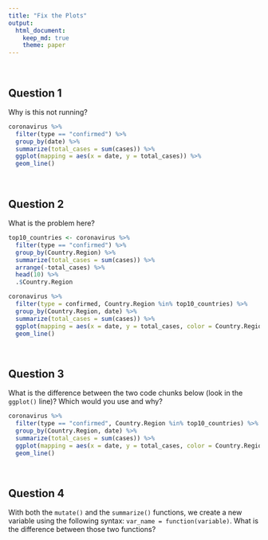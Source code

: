 ```yaml
---
title: "Fix the Plots"
output: 
  html_document:
    keep_md: true
    theme: paper
---
```


<!---The following chunk allows errors when knitting--->



<br>

## Question 1
Why is this not running?

```r
coronavirus %>%  
  filter(type == "confirmed") %>% 
  group_by(date) %>% 
  summarize(total_cases = sum(cases)) %>% 
  ggplot(mapping = aes(x = date, y = total_cases)) %>%
  geom_line()
```

<br>

## Question 2

What is the problem here?

```r
top10_countries <- coronavirus %>% 
  filter(type == "confirmed") %>%
  group_by(Country.Region) %>%
  summarize(total_cases = sum(cases)) %>%
  arrange(-total_cases) %>% 
  head(10) %>% 
  .$Country.Region

coronavirus %>%  
  filter(type = confirmed, Country.Region %in% top10_countries) %>% 
  group_by(Country.Region, date) %>% 
  summarize(total_cases = sum(cases)) %>% 
  ggplot(mapping = aes(x = date, y = total_cases, color = Country.Region)) +
  geom_line()
```

<br>

## Question 3
What is the difference between the two code chunks below (look in the `ggplot()` line)? Which would you use and why?

```r
coronavirus %>%  
  filter(type == "confirmed", Country.Region %in% top10_countries) %>% 
  group_by(Country.Region, date) %>% 
  summarize(total_cases = sum(cases)) %>% 
  ggplot(mapping = aes(x = date, y = total_cases, color = Country.Region)) +
  geom_line()
```

<br>

## Question 4
With both the `mutate()` and the `summarize()` functions, we create a new variable using the following syntax: `var_name = function(variable)`. What is the difference between those two functions?


